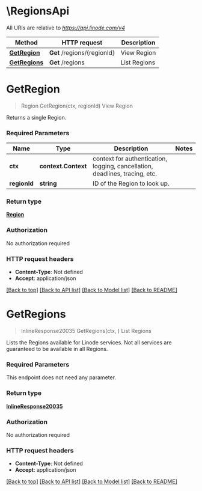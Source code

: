 # \RegionsApi

All URIs are relative to *https://api.linode.com/v4*

Method | HTTP request | Description
------------- | ------------- | -------------
[**GetRegion**](RegionsApi.md#GetRegion) | **Get** /regions/{regionId} | View Region
[**GetRegions**](RegionsApi.md#GetRegions) | **Get** /regions | List Regions


# **GetRegion**
> Region GetRegion(ctx, regionId)
View Region

Returns a single Region. 

### Required Parameters

Name | Type | Description  | Notes
------------- | ------------- | ------------- | -------------
 **ctx** | **context.Context** | context for authentication, logging, cancellation, deadlines, tracing, etc.
  **regionId** | **string**| ID of the Region to look up. | 

### Return type

[**Region**](Region.md)

### Authorization

No authorization required

### HTTP request headers

 - **Content-Type**: Not defined
 - **Accept**: application/json

[[Back to top]](#) [[Back to API list]](../README.md#documentation-for-api-endpoints) [[Back to Model list]](../README.md#documentation-for-models) [[Back to README]](../README.md)

# **GetRegions**
> InlineResponse20035 GetRegions(ctx, )
List Regions

Lists the Regions available for Linode services. Not all services are guaranteed to be available in all Regions. 

### Required Parameters
This endpoint does not need any parameter.

### Return type

[**InlineResponse20035**](inline_response_200_35.md)

### Authorization

No authorization required

### HTTP request headers

 - **Content-Type**: Not defined
 - **Accept**: application/json

[[Back to top]](#) [[Back to API list]](../README.md#documentation-for-api-endpoints) [[Back to Model list]](../README.md#documentation-for-models) [[Back to README]](../README.md)

